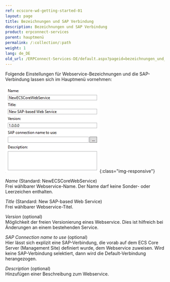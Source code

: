 ```yaml
---
ref: ecscore-wd-getting-started-01
layout: page
title: Bezeichnungen und SAP Verbindung
description: Bezeichnungen und SAP Verbindung
product: erpconnect-services
parent: hauptmenü
permalink: /:collection/:path
weight: 1
lang: de_DE
old_url: /ERPConnect-Services-DE/default.aspx?pageid=bezeichnungen_und_sap_verbindung
---
```


Folgende Einstellungen für Webservice-Bezeichnungen und die SAP-Verbindung lassen sich im Hauptmenü vornehmen:

![WSD-16](/img/content/ecscore-wsd_16.jpg){:class="img-responsive"}

*Name* (Standard: NewECSCoreWebService) <br>
Frei wählbarer Webservice-Name. Der Name darf keine Sonder- oder Leerzeichen enthalten.

*Title* (Standard: New SAP-based Web Service) <br>
Frei wählbarer Webservice-Titel. 

*Version* (optional) <br>
Möglichkeit der freien Versionierung eines Webservice. Dies ist hilfreich bei Änderungen an einem bestehenden Service.

*SAP Connection name to use* (optional) <br>
Hier lässt sich explizit eine SAP-Verbindung, die vorab auf dem ECS Core Server (Management Site) definiert wurde, dem Webservice zuweisen. Wird keine SAP-Verbindung selektiert, dann wird die Default-Verbindung herangezogen.   

*Description* (optional) <br>
Hinzufügen einer Beschreibung zum Webservice.



       

  